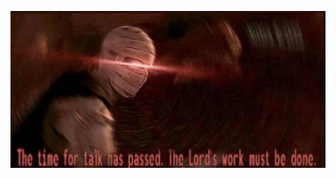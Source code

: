 ![itstime](https://raw.githubusercontent.com/muneer78/muneer78.github.io/master/images/timefortalk.png)




